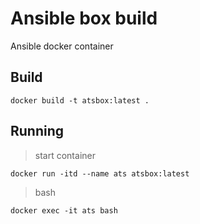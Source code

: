 # Ansible box build

Ansible docker container

## Build

```
docker build -t atsbox:latest .
```

## Running

> start container
```
docker run -itd --name ats atsbox:latest
```

> bash
```
docker exec -it ats bash
```
